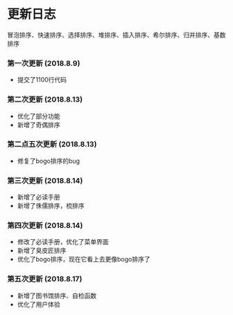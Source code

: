 更新日志
===
冒泡排序、快速排序、选择排序、堆排序、插入排序、希尔排序、归并排序、基数排序
### 第一次更新 (2018.8.9)
* 提交了1100行代码
### 第二次更新 (2018.8.13)
* 优化了部分功能
* 新增了奇偶排序
### 第二点五次更新 (2018.8.13)
* 修复了bogo排序的bug
### 第三次更新 (2018.8.14)
* 新增了必读手册
* 新增了侏儒排序，梳排序
### 第四次更新 (2018.8.14)
* 修改了必读手册，优化了菜单界面
* 新增了臭皮匠排序
* 优化了bogo排序，现在它看上去更像bogo排序了
### 第五次更新 (2018.8.17)
* 新增了图书馆排序、自检函数
* 优化了用户体验